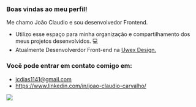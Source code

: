 ### Boas vindas ao meu perfil! 
Me chamo João Claudio e sou desenvolvedor Frontend. 

- Utilizo esse espaço para minha organização e compartilhamento dos meus projetos desenvolvidos.  💻
- Atualmente Desenvolverdor Front-end na <a href="https://uwex.com.br/"> Uwex Design.</a><br>

### Você pode entrar em contato comigo em:
- jcdias1141@gmail.com
- https://www.linkedin.com/in/joao-claudio-carvalho/

![](https://media.tenor.com/lNtmoshuUI8AAAAi/bahroo-hacker.gif)

